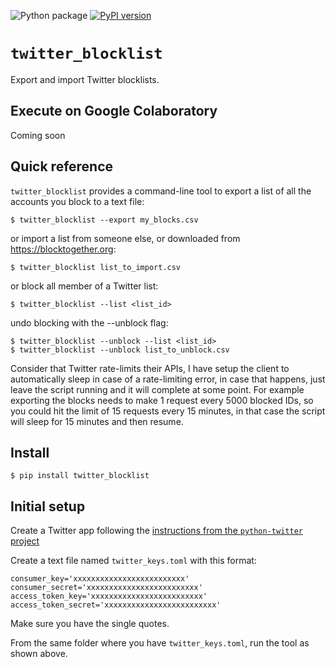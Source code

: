 ![Python package](https://github.com/zonca/twitter_blocklist/workflows/Python%20package/badge.svg)
[![PyPI version](https://badge.fury.io/py/twitter-blocklist.svg)](https://badge.fury.io/py/twitter-blocklist)

# `twitter_blocklist`

Export and import Twitter blocklists.

## Execute on Google Colaboratory

Coming soon

## Quick reference

`twitter_blocklist` provides a command-line tool to export a list of all
the accounts you block to a text file:

    $ twitter_blocklist --export my_blocks.csv

or import a list from someone else, or downloaded from <https://blocktogether.org>:

    $ twitter_blocklist list_to_import.csv

or block all member of a Twitter list:

    $ twitter_blocklist --list <list_id>

undo blocking with the --unblock flag:

    $ twitter_blocklist --unblock --list <list_id>
    $ twitter_blocklist --unblock list_to_unblock.csv

Consider that Twitter rate-limits their APIs, I have setup the client to automatically
sleep in case of a rate-limiting error, in case that happens, just leave the script
running and it will complete at some point. For example exporting the blocks needs
to make 1 request every 5000 blocked IDs, so you could hit the limit of 15 requests
every 15 minutes, in that case the script will sleep for 15 minutes and then resume.

## Install

    $ pip install twitter_blocklist

## Initial setup

Create a Twitter app following the [instructions from the `python-twitter` project](https://python-twitter.readthedocs.io/en/latest/getting_started.html)

Create a text file named `twitter_keys.toml` with this format:

```
consumer_key='xxxxxxxxxxxxxxxxxxxxxxxxx'
consumer_secret='xxxxxxxxxxxxxxxxxxxxxxxxx'
access_token_key='xxxxxxxxxxxxxxxxxxxxxxxxx'
access_token_secret='xxxxxxxxxxxxxxxxxxxxxxxxx'
```

Make sure you have the single quotes.

From the same folder where you have `twitter_keys.toml`, run the tool as shown above.

